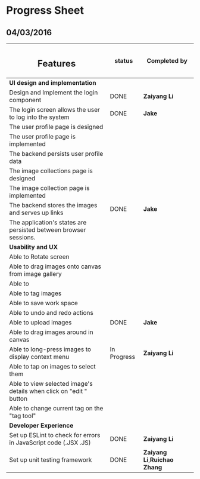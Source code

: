 Progress Sheet
============
04/03/2016
-------------

|<h2>Features</h2>|status|Completed by|
|----|-----|-----|
|**UI design and implementation**|
|Design and Implement the login component| DONE |**Zaiyang Li** |
|The login screen allows the user to log into the system|DONE|**Jake**|
|The user profile page is designed|||
|The user profile page is implemented|||
|The backend persists user profile data|||
|The image collections page is designed|||
|The image collection page is implemented|||
|The backend stores the images and serves up links|DONE|**Jake**|
|The application's states are persisted between browser sessions.|||
|**Usability and UX**|
|Able to Rotate screen|||
|Able to drag images onto canvas from image gallery|||
|Able to |||
|Able to tag images|||
|Able to save work space|||
|Able to undo and redo actions|||
|Able to upload images|DONE|**Jake**|
|Able to drag images around in canvas|||
|Able to long-press images to display context menu|In Progress|**Zaiyang Li**|
|Able to tap on images to select them|||
|Able to view selected image's details when click on "edit " button |||
|Able to change current tag on the "tag tool" |||
|**Developer Experience**|
|Set up ESLint to check for errors in JavaScript code (.JSX .JS)|DONE|**Zaiyang Li**|
|Set up unit testing framework |DONE|**Zaiyang Li**,**Ruichao Zhang**|
